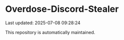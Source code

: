 # Overdose-Discord-Stealer

Last updated: 2025-07-08 09:28:24

This repository is automatically maintained.
